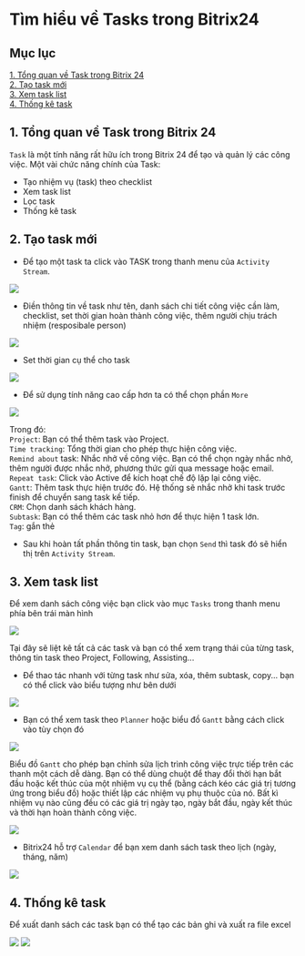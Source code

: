 # Tìm hiểu về Tasks trong Bitrix24  
## Mục lục 
[1. Tổng quan về Task trong Bitrix 24](#1)  
[2. Tạo task mới](#2)  
[3. Xem task list](#3)  
[4. Thống kê task](#4)

<a name="1"></a>

## 1. Tổng quan về Task trong Bitrix 24  
`Task` là một tính năng rất hữu ích trong Bitrix 24 để tạo và quản lý các công việc. Một vài chức năng chính của Task:  
- Tạo nhiệm vụ (task) theo checklist
- Xem task list
- Lọc task
- Thống kê task 

<a name="2"></a>

## 2. Tạo task mới  

- Để tạo một task ta click vào TASK trong thanh menu của `Activity Stream`.

<img src="https://i.imgur.com/pKnCqp3.png">  
 
- Điền thông tin về task như tên, danh sách chi tiết công việc cần làm, checklist, set thời gian hoàn thành công việc, thêm người chịu trách nhiệm (resposibale person)  

<img src="https://i.imgur.com/zhhtZIt.png">  

- Set thời gian cụ thể cho task  

<img src="https://i.imgur.com/HadDh1u.png">  

- Để sử dụng tính năng cao cấp hơn ta có thể chọn phần `More`  

<img src="https://i.imgur.com/3K5eXEb.png">

Trong đó:  
    `Project`: Bạn có thể thêm task vào Project.  
    `Time tracking`: Tổng thời gian cho phép thực hiện công việc.  
    `Remind about` task: Nhắc nhở về công việc. Bạn có thể chọn ngày nhắc nhở, thêm người được nhắc nhở, phương thức gửi qua message hoặc email.  
    `Repeat task`: Click vào Active để kích hoạt chế độ lặp lại công việc.  
    `Gantt`: Thêm task thực hiện trước đó.  Hệ thống sẽ nhắc nhở khi task trước finish để chuyển sang task kế tiếp.  
    `CRM`: Chọn danh sách khách hàng.   
    `Subtask`: Bạn có thể thêm các task nhỏ hơn để thực hiện 1 task lớn.  
    `Tag`: gắn thẻ  

- Sau khi hoàn tất phần thông tin task, bạn chọn `Send` thì task đó sẽ hiển thị trên `Activity Stream`.  
<a name="3"></a>

## 3. Xem task list  

Để xem danh sách công việc bạn click vào mục `Tasks` trong thanh menu phía bên trái màn hình  

<img src="https://i.imgur.com/0bEgvxE.png">  

Tại đây sẽ liệt kê tất cả các task và bạn có thể xem trạng thái của từng task, thông tin task theo Project, Following, Assisting... 

- Để thao tác nhanh với từng task như sửa, xóa, thêm subtask, copy... bạn có thể click vào biểu tượng như bên dưới  

<img src="https://i.imgur.com/CJBNNfj.png">  

- Bạn có thể xem task theo `Planner` hoặc biểu đồ `Gantt` bằng cách click vào tùy chọn đó  

<img src="https://i.imgur.com/nxhwJxt.png">

Biểu đồ `Gantt` cho phép bạn chỉnh sửa lịch trình công việc trực tiếp trên các thanh một cách dễ dàng. Bạn có thể dùng chuột để thay đổi thời hạn bắt đầu hoặc kết thúc của một nhiệm vụ cụ thể (bằng cách kéo các giá trị tương ứng trong biểu đồ) hoặc thiết lập các nhiệm vụ phụ thuộc của nó. Bất kì nhiệm vụ nào cũng đều có các giá trị ngày tạo, ngày bắt đầu, ngày kết thúc và thời hạn hoàn thành công việc.

<img src="https://i.imgur.com/1IVKCut.png">

- Bitrix24 hỗ trợ `Calendar` để bạn xem danh sách task theo lịch (ngày, tháng, năm)  

<img src="https://i.imgur.com/EivU3PS.png">  

<a name="4"></a>
 
## 4. Thống kê task
Để xuất danh sách các task bạn có thể tạo các bản ghi và xuất ra file excel   

<img src="https://i.imgur.com/Lhg1o1i.png">

<img src="https://i.imgur.com/xWXr2AO.png">